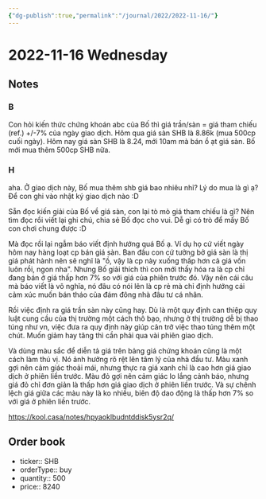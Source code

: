 ```yaml
---
{"dg-publish":true,"permalink":"/journal/2022/2022-11-16/"}
---
```


# 2022-11-16 Wednesday

## Notes

### B

Con hỏi kiến thức chứng khoán abc của Bố thì giá trần/sàn = giá tham chiếu (ref.) +/-7% của ngày giao dịch.
Hôm qua giá sàn SHB là 8.86k (mua 500cp cuối ngày). Hôm nay giá sàn SHB là 8.24, mới 10am mà bán ồ ạt giá sàn. Bố mới mua thêm 500cp SHB nữa.

### H

aha. Ở giao dịch này, Bố mua thêm shb giá bao nhiêu nhỉ? Lý do mua là gì ạ? Để con ghi vào nhật ký giao dịch nào :D

Sẵn đọc kiến giải của Bố về giá sàn, con lại tò mò giá tham chiếu là gì? Nên tìm đọc rồi viết lại ghi chú, chia sẻ Bố đọc cho vui. Dễ gì có trò để mấy Bố con chơi chung được :D

Mà đọc rồi lại ngẫm báo viết định hướng quá Bố ạ. Ví dụ họ cứ viết ngày hôm nay hàng loạt cp bán giá sàn. Ban đầu con cứ tưởng bở giá sàn là thị giá phát hành nên sẽ nghĩ là "ồ, vậy là cp này xuống thấp hơn cả giá vốn luôn rồi, ngon nha". Nhưng Bố giải thích thì con mới thấy hóa ra là cp chỉ đang bán ở giá thấp hơn 7% so với giá của phiên trước đó. Vậy nên cái câu mà báo viết là vô nghĩa, nó đâu có nói lên là cp rẻ mà chỉ định hướng cái cảm xúc muốn bán tháo của đám đông nhà đâu tư cá nhân.

Rồi việc định ra giá trần sàn này cũng hay. Dù là một quy định can thiệp quy luật cung cầu của thị trường một cách thô bạo, nhưng ở thị trường dễ bị thao túng như vn, việc đưa ra quy định này giúp cản trở việc thao túng thêm một chút. Muốn giảm hay tăng thì cần phải qua vài phiên giao dịch.

Và dùng màu sắc để diễn tả giá trên bảng giá chứng khoán cũng là một cách làm thú vị. Nó ảnh hưởng rõ rệt lên tâm lý của nhà đầu tư. Màu xanh gợi nên cảm giác thoải mái, nhưng thực ra giá xanh chỉ là cao hơn giá giao dịch ở phiên liền trước. Màu đỏ gợi nên cảm giác lo lắng cảnh báo, nhưng giá đỏ chỉ đơn giản là thấp hơn giá giao dịch ở phiên liền trước. Và sự chênh lệch giá giữa các màu này là ko nhiều, biên độ dao động là thấp hơn 7% so với giá ở phiên liền trước.

https://kool.casa/notes/hpyaoklbudntddisk5ysr2q/

## Order book

- ticker:: SHB
- orderType:: buy
- quantity:: 500
- price:: 8240
